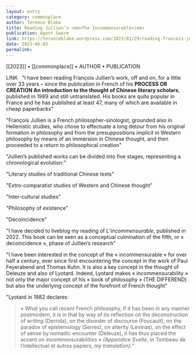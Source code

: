 ```yaml
---
layout: entry
category: commonplace
author: Terence Blake
title: Reading Jullien’s <em>The Incommensurable</em>
publication: Agent Swarm
link: https://terenceblake.wordpress.com/2023/01/29/reading-francois-julliens-the-incommensurable-0-from-extro-comparatism-to-decoincidence/
date: 2023-06-03
permalink:
---
```


[[2023]] • [[commonplace]] • AUTHOR • PUBLICATION

LINK
 
"I have been reading François Jullien’s work, off and on, for a little over 33 years – since the publication in French of his **PROCESS OR CREATION An introduction to the thought of Chinese literary scholars**, published in 1989 and still untranslated. His books are quite popular in France and he has published at least 47, many of which are available in cheap paperbacks"

"François Jullien is a French philosopher-sinologist, grounded also in Hellenistic studies, who chose to effectuate a long detour from his original formation in philosophy and from the presuppositions implicit in Western philosophy by means of an immersion in Chinese thought, and then proceeded to a return to philosophical creation"

"Jullien’s published works can be divided into five stages, representing a chronological evolution:"

"Literary studies of traditional Chinese texts"

"Extro-comparatist studies of Western and Chinese thought"

"Inter-cultural studies"

"Philosophy of existence"

"Decoincidence"

"I have decided to liveblog my reading of *L’incommensurable*, published in 2022. This book can be seen as a conceptual culmination of the fifth, or « decoincidence », phase of Jullien’s research"

"I have been interested in the concept of the « incommensurable » for over half a century, ever since first encountering the concept in the work of Paul Feyerabend and Thomas Kuhn. It is also a key concept in the thought of Deleuze and also of Lyotard. Indeed, Lyotard makes « incommensurability » not only the major concept of his « book of philosophy » (THE DIFFEREND) but also the underlying concept of the forefront of French thought"

"Lyotard in 1982 declares:

> « What you call recent French philosophy, if it has been in any manner postmodern, it is in that by way of its reflection on the deconstruction of writing (Derrida), on the disorder of discourse (Foucault), on the paradox of epistemology (Serres), on alterity (Levinas), on the effect of sense by nomadic encounter (Deleuze), it has thus placed the accent on incommensurabilities » *(Appendice Svelte,* in Tombeau de l’intellectuel et autres papiers, *my translation).*"
